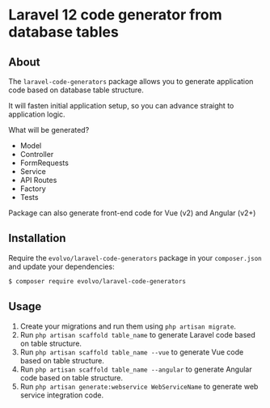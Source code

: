 # Laravel 12 code generator from database tables

## About

The `laravel-code-generators` package allows you to generate application code based on database table structure.

It will fasten initial application setup, so you can advance straight to application logic.

What will be generated?
- Model
- Controller
- FormRequests
- Service
- API Routes
- Factory
- Tests 

Package can also generate front-end code for Vue (v2) and Angular (v2+) 

## Installation

Require the `evolvo/laravel-code-generators` package in your `composer.json` and update your dependencies:
```sh
$ composer require evolvo/laravel-code-generators
```

## Usage

1. Create your migrations and run them using `php artisan migrate`.
2. Run `php artisan scaffold table_name` to generate Laravel code based on table structure.
3. Run `php artisan scaffold table_name --vue` to generate Vue code based on table structure.
4. Run `php artisan scaffold table_name --angular` to generate Angular code based on table structure.
5. Run `php artisan generate:webservice WebServiceName` to generate web service integration code.



